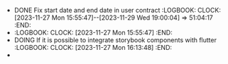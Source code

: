 - DONE Fix start date and end date in user contract
  :LOGBOOK:
  CLOCK: [2023-11-27 Mon 15:55:47]--[2023-11-29 Wed 19:00:04] =>  51:04:17
  :END:
- :LOGBOOK:
  CLOCK: [2023-11-27 Mon 15:55:47]
  :END:
- DOING If it is possible to integrate storybook components with flutter
  :LOGBOOK:
  CLOCK: [2023-11-27 Mon 16:13:48]
  :END:
-